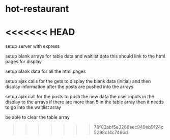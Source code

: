 # hot-restaurant
<<<<<<< HEAD
=======

setup server with express

setup blank arrays for table data and waitlist data
    this should link to the html pages for display

setup blank data for all the html pages

setup ajax calls for the gets to display the blank data (initial) and then display information after the posts are pushed into the arrays

setup ajax call for the posts to push the new data the user inputs in the display to the arrays 
    if there are more than 5 in the table array then it needs to go into the waitlist array 

be able to clear the table array 

>>>>>>> 78f03abf5e3288aec949eb9124c5298c14c7466d
